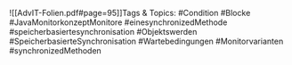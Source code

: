 
![[AdvIT-Folien.pdf#page=95]]Tags & Topics:
   #Condition
   #Blocke
   #JavaMonitorkonzeptMonitore
   #einesynchronizedMethode
   #speicherbasiertesynchronisation
   #Objektswerden
   #SpeicherbasierteSynchronisation
   #Wartebedingungen
   #Monitorvarianten
   #synchronizedMethoden